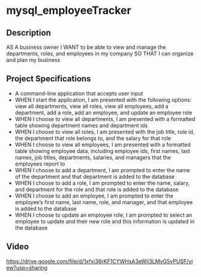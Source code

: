 # mysql_employeeTracker
## Description
AS A business owner
I WANT to be able to view and manage the departments, roles, and employees in my company
SO THAT I can organize and plan my business
## Project Specifications
* A command-line application that accepts user input
* WHEN I start the application, I am presented with the following options: view all departments, view all roles, view all employees, add a department, add a role, add an employee, and update an employee role
* WHEN I choose to view all departments, I am presented with a formatted table showing department names and department ids
* WHEN I choose to view all roles, I am presented with the job title, role id, the department that role belongs to, and the salary for that role
* WHEN I choose to view all employees, I am presented with a formatted table showing employee data, including employee ids, first names, last names, job titles, departments, salaries, and managers that the employees report to
* WHEN I choose to add a department, I am prompted to enter the name of the department and that department is added to the database
* WHEN I choose to add a role, I am prompted to enter the name, salary, and department for the role and that role is added to the database
* WHEN I choose to add an employee, I am prompted to enter the employee’s first name, last name, role, and manager, and that employee is added to the database
* WHEN I choose to update an employee role, I am prompted to select an employee to update and their new role and this information is updated in the database
## Video
https://drive.google.com/file/d/1xfxi36rKF1CYWHsA3eWli3LMyG5yPUSF/view?usp=sharing
